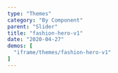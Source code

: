 ```yaml
---
type: "Themes"
category: "By Component"
parent: "Slider"
title: "fashion-hero-v1"
date: "2020-04-27"
demos: [
  "iframe/themes/fashion-hero-v1"
]
---
```


